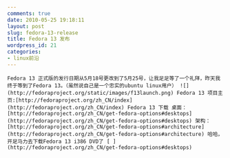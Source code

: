 ```yaml
---
comments: true
date: 2010-05-25 19:18:11
layout: post
slug: fedora-13-release
title: Fedora 13 发布
wordpress_id: 21
categories:
- linux前沿
---
```



	Fedora 13 正式版的发行日期从5月18号更改到了5月25号，让我足足等了一个礼拜，昨天我终于等到了Fedora 13。（虽然说自己是一个忠实的ubuntu linux用户） ![](http://fedoraproject.org/static/images/f13launch.png) Fedora 13 项目主页:[http://fedoraproject.org/zh_CN/index](http://fedoraproject.org/zh_CN/index) Fedora 13 下载 桌面：[http://fedoraproject.org/zh_CN/get-fedora-options#desktops](http://fedoraproject.org/zh_CN/get-fedora-options#desktops) 架构：[http://fedoraproject.org/zh_CN/get-fedora-options#architecture](http://fedoraproject.org/zh_CN/get-fedora-options#architecture) 哈哈，开足马力去下载Fedora 13 i386 DVD了 [ ](http://fedoraproject.org/zh_CN/get-fedora-options#desktops)




